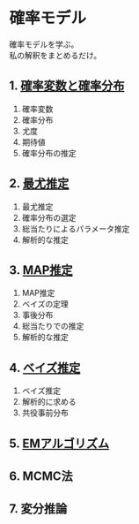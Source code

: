 # 確率モデル

確率モデルを学ぶ。  
私の解釈をまとめるだけ。

## 1. [確率変数と確率分布](introduction.ipynb)

1. 確率変数
2. 確率分布
3. 尤度
4. 期待値
5. 確率分布の推定

## 2. [最尤推定](ml-estimation.ipynb)

1. 最尤推定
2. 確率分布の選定
3. 総当たりによるパラメータ推定
4. 解析的な推定

## 3. [MAP推定](map-estimation.ipynb)

1. MAP推定
2. ベイズの定理
3. 事後分布
4. 総当たりでの推定
5. 解析的な推定

## 4. [ベイズ推定](bayesian-estimation.ipynb)

1. ベイズ推定
2. 解析的に求める
3. 共役事前分布

## 5. [EMアルゴリズム](em-algorithm.ipynb)

## 6. MCMC法

## 7. 変分推論
